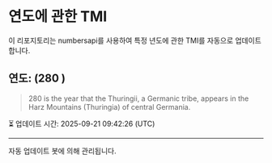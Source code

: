 
# 연도에 관한 TMI

이 리포지토리는 numbersapi를 사용하여 특정 년도에 관한 TMI를 자동으로 업데이트합니다.

## 연도: (280 )
> 280 is the year that the Thuringii, a Germanic tribe, appears in the Harz Mountains (Thuringia) of central Germania.

⏳ 업데이트 시간: 2025-09-21 09:42:26 (UTC)

---
자동 업데이트 봇에 의해 관리됩니다.
